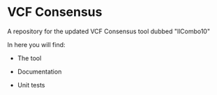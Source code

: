 # VCF Consensus

A repository for the updated VCF Consensus tool dubbed "llCombo10"

In here you will find:
- The tool

- Documentation

- Unit tests
